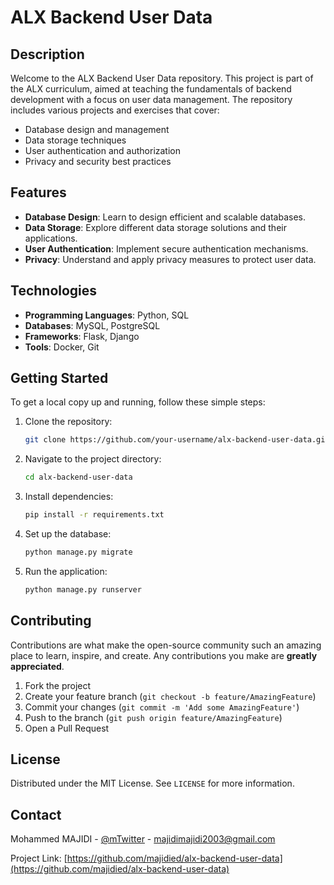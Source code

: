 # ALX Backend User Data

## Description

Welcome to the ALX Backend User Data repository. This project is part of the ALX curriculum, aimed at teaching the fundamentals of backend development with a focus on user data management. The repository includes various projects and exercises that cover:

- Database design and management
- Data storage techniques
- User authentication and authorization
- Privacy and security best practices

## Features

- **Database Design**: Learn to design efficient and scalable databases.
- **Data Storage**: Explore different data storage solutions and their applications.
- **User Authentication**: Implement secure authentication mechanisms.
- **Privacy**: Understand and apply privacy measures to protect user data.

## Technologies

- **Programming Languages**: Python, SQL
- **Databases**: MySQL, PostgreSQL
- **Frameworks**: Flask, Django
- **Tools**: Docker, Git

## Getting Started

To get a local copy up and running, follow these simple steps:

1. Clone the repository:
   ```sh
   git clone https://github.com/your-username/alx-backend-user-data.git
   ```

2. Navigate to the project directory:
   ```sh
   cd alx-backend-user-data
   ```

3. Install dependencies:
   ```sh
   pip install -r requirements.txt
   ```

4. Set up the database:
   ```sh
   python manage.py migrate
   ```

5. Run the application:
   ```sh
   python manage.py runserver
   ```

## Contributing

Contributions are what make the open-source community such an amazing place to learn, inspire, and create. Any contributions you make are **greatly appreciated**.

1. Fork the project
2. Create your feature branch (`git checkout -b feature/AmazingFeature`)
3. Commit your changes (`git commit -m 'Add some AmazingFeature'`)
4. Push to the branch (`git push origin feature/AmazingFeature`)
5. Open a Pull Request

## License

Distributed under the MIT License. See `LICENSE` for more information.

## Contact

Mohammed MAJIDI - [@mTwitter](https://twitter.com/majidied) - majidimajidi2003@gmail.com

Project Link: [https://github.com/majidied/alx-backend-user-data](https://github.com/majidied/alx-backend-user-data)
